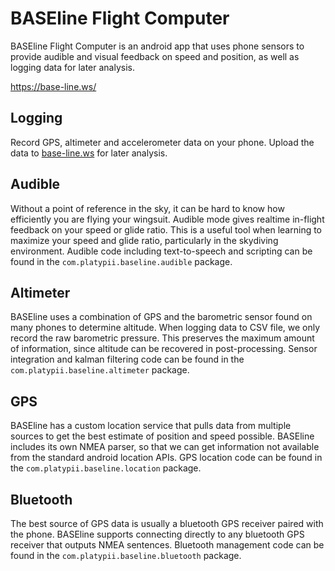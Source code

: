 # BASEline Flight Computer

BASEline Flight Computer is an android app that uses phone sensors to provide audible and visual feedback on speed and position, as well as logging data for later analysis.

https://base-line.ws/

## Logging

Record GPS, altimeter and accelerometer data on your phone.
Upload the data to [base-line.ws](https://base-line.ws/) for later analysis.

## Audible

Without a point of reference in the sky, it can be hard to know how efficiently you are flying your wingsuit.
Audible mode gives realtime in-flight feedback on your speed or glide ratio.
This is a useful tool when learning to maximize your speed and glide ratio, particularly in the skydiving environment.
Audible code including text-to-speech and scripting can be found in the `com.platypii.baseline.audible` package.

## Altimeter

BASEline uses a combination of GPS and the barometric sensor found on many phones to determine altitude.
When logging data to CSV file, we only record the raw barometric pressure.
This preserves the maximum amount of information, since altitude can be recovered in post-processing.
Sensor integration and kalman filtering code can be found in the `com.platypii.baseline.altimeter` package.

## GPS

BASEline has a custom location service that pulls data from multiple sources to get the best estimate of position and speed possible.
BASEline includes its own NMEA parser, so that we can get information not available from the standard android location APIs.
GPS location code can be found in the `com.platypii.baseline.location` package.

## Bluetooth

The best source of GPS data is usually a bluetooth GPS receiver paired with the phone.
BASEline supports connecting directly to any bluetooth GPS receiver that outputs NMEA sentences.
Bluetooth management code can be found in the `com.platypii.baseline.bluetooth` package.
